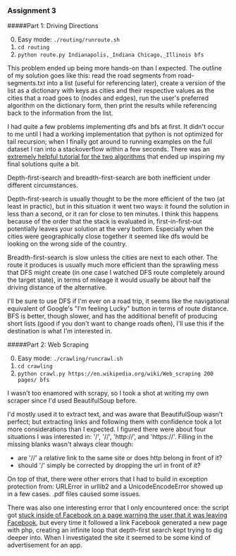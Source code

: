 ### Assignment 3

#####Part 1: Driving Directions

  0. Easy mode: `./routing/runroute.sh`
  1. `cd routing`
  2. `python route.py Indianapolis,_Indiana Chicago,_Illinois bfs`

This problem ended up being more hands-on than I expected. The outline of my solution goes like this: read the road segments from road-segments.txt into a list (useful for referencing later), create a version of the list as a dictionary with keys as cities and their respective values as the cities that a road goes to (nodes and edges), run the user's preferred algorithm on the dictionary form, then print the results while referencing back to the information from the list.

I had quite a few problems implementing dfs and bfs at first. It didn't occur to me until I had a working implementation that python is not optimized for tail recursion; when I finally got around to running examples on the full dataset I ran into a stackoverflow within a few seconds. There was an [extremely helpful tutorial for the two algorithms](http://eddmann.com/posts/depth-first-search-and-breadth-first-search-in-python/) that ended up inspiring my final solutions quite a bit.

Depth-first-search and breadth-first-search are both inefficient under different circumstances.

Depth-first-search is usually thought to be the more efficient of the two (at least in practic), but in this situation it went two ways: it found the solution in less than a second, or it ran for close to ten minutes. I think this happens because of the order that the stack is evaluated in, first-in-first-out potentially leaves your solution at the very bottom. Especially when the cities were geographically close together it seemed like dfs would be looking on the wrong side of the country.

Breadth-first-search is slow unless the cities are next to each other. The route it produces is usually much more efficient than the sprawling mess that DFS might create (in one case I watched DFS route completely around the target state), in terms of mileage it would usually be about half the driving distance of the alternative.

I'll be sure to use DFS if I'm ever on a road trip, it seems like the navigational equivalent of Google's "I'm feeling Lucky" button in terms of route distance. BFS is better, though slower, and has the additional benefit of producing short lists (good if you don't want to change roads often), I'll use this if the destination is what I'm interested in.

#####Part 2: Web Scraping

  0. Easy mode: `./crawling/runcrawl.sh`
  1. `cd crawling`
  2. `python crawl.py https://en.wikipedia.org/wiki/Web_scraping 200 pages/ bfs`

I wasn't too enamored with scrapy, so I took a shot at writing my own scraper since I'd used BeautifulSoup before.

I'd mostly used it to extract text, and was aware that BeautifulSoup wasn't perfect; but extracting links and following them with confidence took a lot more considerations than I expected. I figured there were about four situations I was interested in: '/', '//', 'http://', and 'https://'. Filling in the missing blanks wasn't always clear though:

  * are '//' a relative link to the same site or does http belong in front of it? 
  * should '/' simply be corrected by dropping the url in front of it?

On top of that, there were other errors that I had to build in exception protection from: URLError in urllib2 and a UnicodeEncodeError showed up in a few cases. .pdf files caused some issues.

There was also one interesting error that I only encountered once: the script got [stuck inside of Facebook on a page warning the user that it was leaving Facebook](https://www.facebook.com/l.php?u=http%3A%2F%2Fmomentsapp.com%2F&h=HAQFLyA38&s=1), but every time it followed a link Facebook generated a new page with php, creating an infinite loop that depth-first search kept trying to dig deeper into. When I investigated the site it seemed to be some kind of advertisement for an app.